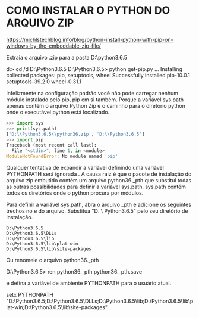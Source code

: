 # COMO INSTALAR O PYTHON DO ARQUIVO ZIP

https://michlstechblog.info/blog/python-install-python-with-pip-on-windows-by-the-embeddable-zip-file/

Extraia o arquivo .zip para a pasta D:\python3.6.5

d:\> cd /d D:\Python3.6.5
D:\Python3.6.5> python get-pip.py
...
Installing collected packages: pip, setuptools, wheel
Successfully installed pip-10.0.1 setuptools-39.2.0 wheel-0.31.1

Infelizmente na configuração padrão você não pode carregar nenhum módulo instalado pelo pip, pip em si também. Porque a variável sys.path apenas contém o arquivo Python Zip e o caminho para o diretório python onde o executável python está localizado.

```python
>>> import sys
>>> print(sys.path)
['D:\\Python3.6.5\\python36.zip', 'D:\\Python3.6.5']
>>> import pip
Traceback (most recent call last):
  File "<stdin>", line 1, in <module>
ModuleNotFoundError: No module named 'pip'
```

Qualquer tentativa de expandir a variável definindo uma variável PYTHONPATH será ignorada . A causa raiz é que o pacote de instalação do arquivo zip embutido contém um arquivo python36._pth que substitui todas as outras possibilidades para definir a variável sys.path. sys.path contém todos os diretórios onde o python procura por módulos.

Para definir a variável sys.path, abra o arquivo _pth e adicione os seguintes trechos no e do arquivo. Substitua "D: \ Python3.6.5" pelo seu diretório de instalação.


```
D:\Python3.6.5
D:\Python3.6.5\DLLs
D:\Python3.6.5\lib
D:\Python3.6.5\lib\plat-win
D:\Python3.6.5\lib\site-packages
```

Ou renomeie o arquivo python36._pth

D:\Python3.6.5> ren python36._pth python36._pth.save

e defina a variável de ambiente PYTHONPATH para o usuário atual.

setx PYTHONPATH "D:\Python3.6.5;D:\Python3.6.5\DLLs;D:\Python3.6.5\lib;D:\Python3.6.5\lib\plat-win;D:\Python3.6.5\lib\site-packages"

